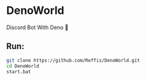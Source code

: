 # DenoWorld

Discord Bot With Deno 💖


## Run:

```sh
git clone https://github.com/Reffis/DenoWorld.git
cd DenoWorld
start.bat
```